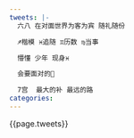 ```yaml
---
tweets: |-
  六八 在对面世界为客为宾 随礼随份

  ♐︎楷模 ♓︎追随 ♊︎历数 ♍︎当事

  懵懂 少年 现身♓︎

  会要面对的🌙

  7宫  最大的补 最远的路
categories:
---
```

{{page.tweets}}
